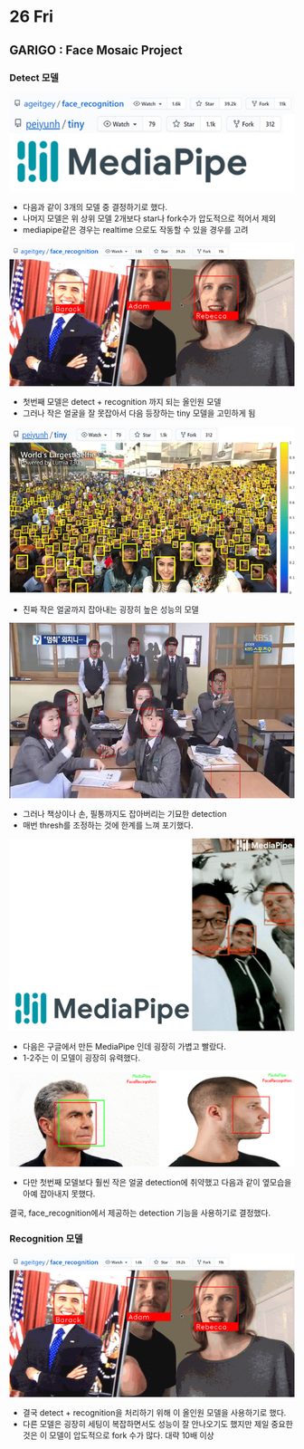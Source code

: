 # 26 Fri

## GARIGO : Face Mosaic Project

### Detect 모델

![](../../.gitbook/assets/image%20%28332%29.png)

* 다음과 같이 3개의 모델 중 결정하기로 했다.
* 나머지 모델은 위 상위 모델 2개보다 star나 fork수가 압도적으로 적어서 제외
* mediapipe같은 경우는 realtime 으로도 작동할 수 있을 경우를 고려

![](../../.gitbook/assets/image%20%28340%29.png)

* 첫번째 모델은 detect + recognition 까지 되는 올인원 모델
* 그러나 작은 얼굴을 잘 못잡아서 다음 등장하는 tiny 모델을 고민하게 됨

![](../../.gitbook/assets/image%20%28338%29.png)

* 진짜 작은 얼굴까지 잡아내는 굉장히 높은 성능의 모델

![](../../.gitbook/assets/image%20%28337%29.png)

* 그러나 책상이나 손, 필통까지도 잡아버리는 기묘한 detection
* 매번 thresh를 조정하는 것에 한계를 느껴 포기했다.

![](../../.gitbook/assets/image%20%28336%29.png)

* 다음은 구글에서 만든 MediaPipe 인데 굉장히 가볍고 빨랐다.
* 1-2주는 이 모델이 굉장히 유력했다.

![](../../.gitbook/assets/image%20%28339%29.png)

* 다만 첫번째 모델보다 훨씬 작은 얼굴 detection에 취약했고 다음과 같이 옆모습을 아예 잡아내지 못했다.

결국, face\_recognition에서 제공하는 detection 기능을 사용하기로 결정했다.

### Recognition 모델

![](../../.gitbook/assets/image%20%28333%29.png)

* 결국 detect + recognition을 처리하기 위해 이 올인원 모델을 사용하기로 했다.
* 다른 모델은 굉장히 세팅이 복잡하면서도 성능이 잘 안나오기도 했지만 제일 중요한 것은 이 모델이 압도적으로 fork 수가 많다. 대략 10배 이상



